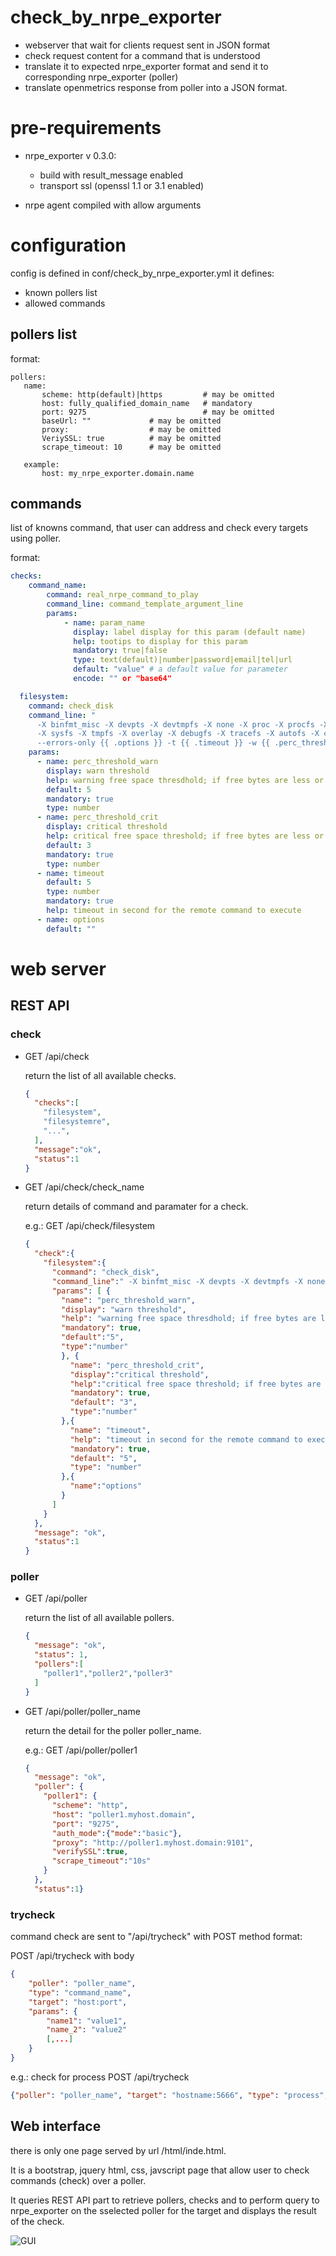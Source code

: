 # check_by_nrpe_exporter

- webserver that wait for clients request sent in JSON format
- check request content for a command that is understood
- translate it to expected nrpe_exporter format and send it to corresponding nrpe_exporter (poller)
- translate openmetrics response from poller into a JSON format.

# pre-requirements
* nrpe_exporter v 0.3.0:
    * build with result_message enabled
    * transport ssl (openssl 1.1 or 3.1 enabled)
    
* nrpe agent compiled with allow arguments

# configuration
config is defined in conf/check_by_nrpe_exporter.yml
it defines:
 * known pollers list
 * allowed commands

 ## pollers list

 format:
 ```ymal
 pollers:
    name:
        scheme: http(default)|https         # may be omitted
        host: fully_qualified_domain_name   # mandatory
        port: 9275                          # may be omitted
        baseUrl: ""             # may be omitted
        proxy:                  # may be omitted
        VeriySSL: true          # may be omitted
        scrape_timeout: 10      # may be omitted

    example:
        host: my_nrpe_exporter.domain.name

 ```

 ## commands
 list of knowns command, that user can address and check every targets using poller.

format:

```yaml
checks:
    command_name:
        command: real_nrpe_command_to_play
        command_line: command_template_argument_line
        params:
            - name: param_name
              display: label display for this param (default name)
              help: tootips to display for this param
              mandatory: true|false
              type: text(default)|number|password|email|tel|url 
              default: "value" # a default value for parameter
              encode: "" or "base64"

  filesystem:
    command: check_disk
    command_line: "
      -X binfmt_misc -X devpts -X devtmpfs -X none -X proc -X procfs -X rpc_pipefs 
      -X sysfs -X tmpfs -X overlay -X debugfs -X tracefs -X autofs -X cgroup 
      --errors-only {{ .options }} -t {{ .timeout }} -w {{ .perc_threshold_warn }} -c {{ .perc_threshold_crit }} --all --local -i /.snapshot/"
    params:
      - name: perc_threshold_warn
        display: warn threshold
        help: warning free space thresdhold; if free bytes are less or egal to threshold, WARNING state is raised
        default: 5
        mandatory: true
        type: number
      - name: perc_threshold_crit
        display: critical threshold
        help: critical free space threshold; if free bytes are less or egal to threshold, CRITICAL state is raised
        default: 3
        mandatory: true
        type: number
      - name: timeout
        default: 5
        type: number
        mandatory: true
        help: timeout in second for the remote command to execute
      - name: options
        default: ""


```

# web server

## REST API

### check

* GET /api/check

  return the list of all available checks.

  ```json
  {
    "checks":[
      "filesystem",
      "filesystemre",
      "...",
    ],
    "message":"ok",
    "status":1
  }
  ```


* GET /api/check/check_name

  return details of command and paramater for a check.

  e.g.: GET /api/check/filesystem
  ```json
  {
    "check":{
      "filesystem":{
        "command": "check_disk",
        "command_line":" -X binfmt_misc -X devpts -X devtmpfs -X none -X proc -X procfs -X rpc_pipefs -X sysfs -X tmpfs -X overlay -X debugfs -X tracefs -X autofs -X cgroup --errors-only {{ .options }} -t {{ .timeout }} -w {{ .perc_threshold_warn }} -c {{ .perc_threshold_crit }} --all --local -i /.snapshot/",
        "params": [ {
          "name": "perc_threshold_warn",
          "display": "warn threshold",
          "help": "warning free space thresdhold; if free bytes are less or egal to threshold, WARNING state is raised",
          "mandatory": true,
          "default":"5",
          "type":"number"
          }, { 
            "name": "perc_threshold_crit",
            "display":"critical threshold",
            "help":"critical free space threshold; if free bytes are less or egal to threshold, CRITICAL state is raised",
            "mandatory": true,
            "default": "3",
            "type":"number"
          },{
            "name": "timeout",
            "help": "timeout in second for the remote command to execute",
            "mandatory": true,
            "default": "5",
            "type": "number"
          },{
            "name":"options"
          }
        ]
      }
    },
    "message": "ok",
    "status":1
  }
  ```
### poller

* GET /api/poller

  return the list of all available pollers.

  ```json
  {
    "message": "ok",
    "status": 1,
    "pollers":[
      "poller1","poller2","poller3"
    ]
  }
  ```

* GET /api/poller/poller_name

  return the detail for the poller poller_name.

  e.g.: GET /api/poller/poller1

  ```json
  {
    "message": "ok",
    "poller": {
      "poller1": {
        "scheme": "http",
        "host": "poller1.myhost.domain",
        "port": "9275",
        "auth_mode":{"mode":"basic"},
        "proxy": "http://poller1.myhost.domain:9101",
        "verifySSL":true,
        "scrape_timeout":"10s"
      }
    },
    "status":1}
  ```


### trycheck

command check are sent to "/api/trycheck" with POST method
format:

POST /api/trycheck
with body
```json
{
    "poller": "poller_name",
    "type": "command_name",
    "target": "host:port",
    "params": {
        "name1": "value1", 
        "name_2": "value2"
        [,...]
    }
}
```

e.g.: check for process
POST /api/trycheck
```json
{"poller": "poller_name", "target": "hostname:5666", "type": "process", "params": {"process": ".*sshd.*"}}
```

## Web interface

there is only one page served by url /html/inde.html.

It is a bootstrap, jquery html, css, javscript page that allow user to check commands (check) over a poller.

It queries REST API part to retrieve pollers, checks and to perform query to nrpe_exporter on the sselected poller for the target and displays the result of the check.

![GUI](./doc/check_by_nrpe_exporter_ihm.png)

